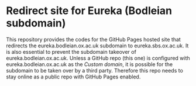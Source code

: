 # Redirect site for Eureka (Bodleian subdomain)

This repository provides the codes for the GitHub Pages hosted site that redirects the eureka.bodleian.ox.ac.uk subdomain to eureka.sbs.ox.ac.uk. It is also essential to prevent the subdomain takeover of eureka.bodleian.ox.ac.uk. Unless a GitHub repo (this one) is configured with eureka.bodleian.ox.ac.uk as the _Custom domain_, it is possible for the subdomain to be taken over by a third party. Therefore this repo needs to stay online as a public repo with GitHub Pages enabled.